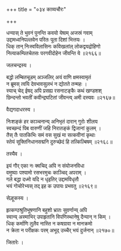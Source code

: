 +++
title = "०३४ काव्यचौरः"

+++


धन्यास् ते भुवनं पुनन्ति कवयो येषाम् अजस्रं गवाम्  
उद्दामध्वनिपल्लवेन परितः पूता दिशां भित्तयः ।  
धिक् तान् निःस्वविलासिनः कविखलांल् लोकद्वयद्रोहिणो  
नित्याकम्पितचेतसः परगवीदोहेन जीवन्ति ये ॥२१६६॥  


जलचन्द्रस्य ।  


बद्धो लम्बितचूडम् अञ्जलिर् अयं वाणि क्षमस्वामृतं  
न ब्रूमस् त्वयि देवभावसुलभं न द्योतते तन्महः ।  
स्याच् चेद् ईषद् अपि प्रसह्य रसनाटङ्कैः कथं खण्डशश्  
छिन्दन्तो भवतीं कवीन्द्रघटितां जीवन्त्य् अमी दस्यवः ॥२१६७॥  


वैद्यगदाधरस्य ।  


निःशङ्कं हर काञ्चनान्य् अनिभृतं दारान् गुरोः शीलय  
स्वच्छन्दं पिब वारुणीं जहि निरातङ्कं द्विजानां कुलम् ।  
तैस् तैः पातकिभिः समं वस सुखं मा सत्कवीनां कृथाः  
स्तेयं सूक्तिनिधानसद्मनि दुरुच्छेदं हि तत्किल्बिषम् ॥२१६८॥  


तस्यैव ।  


इयं गौर् एका नः क्वचिद् अपि न संयोजनविधा  
वमुष्याः पश्यामो रसभरमुचः काञ्चिद् अपराम् ।  
गले बद्धा दध्मो यदि न धृइतिर् उद्दामविधृतौ  
भयं गोचोरेभ्यस् तद् इह क उपायः प्रभवतु ॥२१६९॥  


सेल्हूकस्य ।  


हृत्कण्ठश्रुतिभूषणानि बहुशो भ्रातः सुवर्णान्य् अपि   
स्वान्य् अस्माभिर् उपाहृतानि विपणिस्थानेषु दैन्यान् न किम् ।  
धिक् कर्माणि तुलैव नास्ति न कषग्रावा न मानक्रमो  
न क्रेता न परीक्षकः परम् अभूद् उच्चैर् भयं दुर्जनान् ॥२१७०॥  


जितारेः ।  